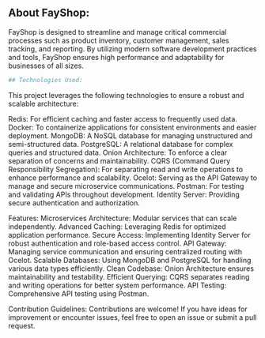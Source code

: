 ## About FayShop: 
FayShop is designed to streamline and manage critical commercial processes such as product inventory, customer management, sales tracking, and reporting. By utilizing modern software development practices and tools, FayShop ensures high performance and adaptability for businesses of all sizes.

 ```bash
## Technologies Used:
```
This project leverages the following technologies to ensure a robust and scalable architecture:

Redis: For efficient caching and faster access to frequently used data.
Docker: To containerize applications for consistent environments and easier deployment.
MongoDB: A NoSQL database for managing unstructured and semi-structured data.
PostgreSQL: A relational database for complex queries and structured data.
Onion Architecture: To enforce a clear separation of concerns and maintainability.
CQRS (Command Query Responsibility Segregation): For separating read and write operations to enhance performance and scalability.
Ocelot: Serving as the API Gateway to manage and secure microservice communications.
Postman: For testing and validating APIs throughout development.
Identity Server: Providing secure authentication and authorization.


Features:
Microservices Architecture: Modular services that can scale independently.
Advanced Caching: Leveraging Redis for optimized application performance.
Secure Access: Implementing Identity Server for robust authentication and role-based access control.
API Gateway: Managing service communication and ensuring centralized routing with Ocelot.
Scalable Databases: Using MongoDB and PostgreSQL for handling various data types efficiently.
Clean Codebase: Onion Architecture ensures maintainability and testability.
Efficient Querying: CQRS separates reading and writing operations for better system performance.
API Testing: Comprehensive API testing using Postman.


Contribution Guidelines:
Contributions are welcome! If you have ideas for improvement or encounter issues, feel free to open an issue or submit a pull request. 
